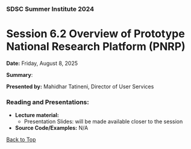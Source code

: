 ### SDSC Summer Institute 2024
# Session 6.2 Overview of Prototype National Research Platform (PNRP)

**Date:** Friday, August 8, 2025

**Summary**: 

**Presented by:** Mahidhar Tatineni, Director of User Services

### Reading and Presentations:
* **Lecture material:**
   * Presentation Slides: will be made available closer to the session
* **Source Code/Examples:** N/A

[Back to Top](#top)

